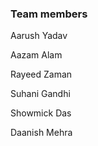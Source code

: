 ### Team members

Aarush Yadav

Aazam Alam

Rayeed Zaman

Suhani Gandhi

Showmick Das

Daanish Mehra
